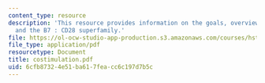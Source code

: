 ```yaml
---
content_type: resource
description: 'This resource provides information on the goals, overview for the lecture,
  and the B7 : CD28 superfamily.'
file: https://ol-ocw-studio-app-production.s3.amazonaws.com/courses/hst-176-cellular-and-molecular-immunology-fall-2005/6cfb87324e51ba617feacc6c197d7b5c_costimulation.pdf
file_type: application/pdf
resourcetype: Document
title: costimulation.pdf
uid: 6cfb8732-4e51-ba61-7fea-cc6c197d7b5c
---
```

